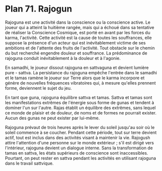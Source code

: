 # Plan 71. Rajogun

Rajoguna est une activité dans la conscience ou la conscience active. Le joueur qui a atteint la huitième rangée, mais qui a échoué dans sa tentative de réaliser la Conscience Cosmique, est porté en avant par les forces du karma, l'activité. Cette activité est la cause de toutes les souffrances, elle suppose la présence d'un acteur qui est inévitablement victime de ses ambitions et de l'attente des fruits de l'activité. Tout obstacle sur le chemin du but recherché engendre douleur et souffrance. La prédominance de rajoguna conduit inévitablement à la douleur et à l'agonie.

En samadhi, le joueur dissout rajoguna en sattvaguna et devient lumière pure - sattva. La persistance du rajoguna empêche l'entrée dans le samadhi et le tamas ramène le joueur sur Terre alors que le karma incorpore et génère de nouvelles fréquences vibratoires qui, à mesure qu'elles prennent forme, deviennent le sujet du jeu.

En tant que guna, rajoguna équilibre sattva et tamas. Sattva et tamas sont les manifestations extrêmes de l'énergie sous forme de gunas et tendent à dominer l'un sur l'autre. Rajas établit un équilibre des extrêmes, sans lequel ce monde de plaisir et de douleur, de noms et de formes ne pourrait exister. Aucun des gunas ne peut exister par lui-même.

Rajoguna prévaut de trois heures après le lever du soleil jusqu'au soir où le soleil commence à se coucher. Pendant cette période, tout sur terre devient actif, tout est inclus dans des activités visant à maintenir la vie. Rajogush attire l'attention d'une personne sur le monde extérieur ; s'il est dirigé vers l'intérieur, rajoguna devient un dialogue interne. Sans la transformation de tamas en sattva, les états supérieurs de conscience sont inaccessibles. Pourtant, on peut rester en sattva pendant les activités en utilisant rajoguna dans le travail sattvique.
